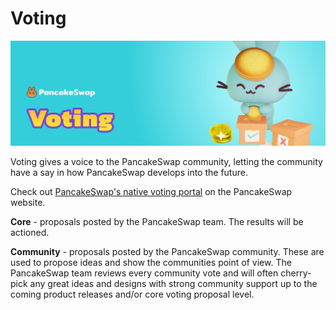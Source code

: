 # Voting

![](../../.gitbook/assets/voting-header.png)

Voting gives a voice to the PancakeSwap community, letting the community have a say in how PancakeSwap develops into the future.

Check out [PancakeSwap's native voting portal](https://pancakeswap.finance/voting) on the PancakeSwap website.

**Core** - proposals posted by the PancakeSwap team. The results will be actioned.

**Community** - proposals posted by the PancakeSwap community. These are used to propose ideas and show the communities point of view. The PancakeSwap team reviews every community vote and will often cherry-pick any great ideas and designs with strong community support up to the coming product releases and/or core voting proposal level.
